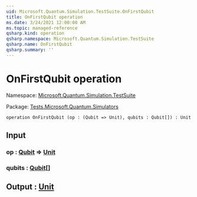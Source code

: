 ```yaml
---
uid: Microsoft.Quantum.Simulation.TestSuite.OnFirstQubit
title: OnFirstQubit operation
ms.date: 3/24/2021 12:00:00 AM
ms.topic: managed-reference
qsharp.kind: operation
qsharp.namespace: Microsoft.Quantum.Simulation.TestSuite
qsharp.name: OnFirstQubit
qsharp.summary: ''
---
```


# OnFirstQubit operation

Namespace: [Microsoft.Quantum.Simulation.TestSuite](xref:Microsoft.Quantum.Simulation.TestSuite)

Package: [Tests.Microsoft.Quantum.Simulators](https://nuget.org/packages/Tests.Microsoft.Quantum.Simulators)




```qsharp
operation OnFirstQubit (op : (Qubit => Unit), qubits : Qubit[]) : Unit
```


## Input

### op : [Qubit](xref:microsoft.quantum.lang-ref.qubit) => [Unit](xref:microsoft.quantum.lang-ref.unit) 




### qubits : [Qubit](xref:microsoft.quantum.lang-ref.qubit)[]





## Output : [Unit](xref:microsoft.quantum.lang-ref.unit)

